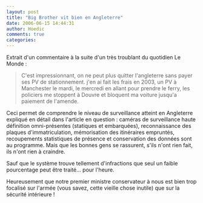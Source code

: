 ```yaml
---
layout: post
title: "Big Brother vit bien en Angleterre"
date: 2006-06-15 14:44:31
author: Hoedic
comments: true
categories: 
---
```



Extrait d'un commentaire à la suite d'un  très troublant du quotidien Le Monde :

<blockquote class="citation">C'est impressionnant, on ne peut plus quitter l'angleterre sans payer ses PV de stationnement. j'en ai fait les frais en 2003, un PV à Manchester le mardi, le mercredi en allant pour prendre le ferry, les policiers me stoppent à Douvre et bloquent ma voiture jusqu'a paiement de l'amende.</blockquote>

Ceci permet de comprendre le niveau de surveillance atteint en Angleterre expliqué en détail dans l'article en question : caméras de surveillance haute définition omni-présentes (statiques et embarquées), reconnaissance des plaques d'immatriculation, mémorisation des itinéraires empruntés, recoupements statistiques de présence et conservation des données sont au programme. Mais que les bonnes gens se rassurent, s'ils n'ont rien fait, ils n'ont rien à craindre.

Sauf que le système trouve tellement d'infractions que seul un faible pourcentage peut être traité... pour l'heure.

Heureusement que notre premier ministre conservateur à nous est bien trop focalisé sur l'armée (vous savez, cette vieille chose inutile) que sur la sécurité intérieure !